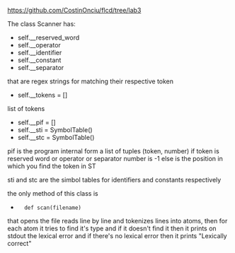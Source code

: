 https://github.com/CostinOnciu/flcd/tree/lab3

The class Scanner has:

* self.__reserved_word 
* self.__operator 
* self.__identifier 
* self.__constant 
* self.__separator 

that are regex strings for matching their respective token
  
* self.__tokens = [] 

list of tokens

* self.__pif = [] 
* self.__sti = SymbolTable()
* self.__stc = SymbolTable()

pif is the program internal form a list of tuples (token, number)
if token is reserved word or operator or separator number is -1 else 
is the position in which you find the token in ST

sti and stc are the simbol tables for identifiers and constants respectively 

the only method of this class is 
*       def scan(filename)
that opens the file reads line by line and tokenizes lines into atoms, then for each atom 
it tries to find it's type and if it doesn't find it then it prints on stdout the lexical error
and if there's no lexical error then it prints "Lexically correct"